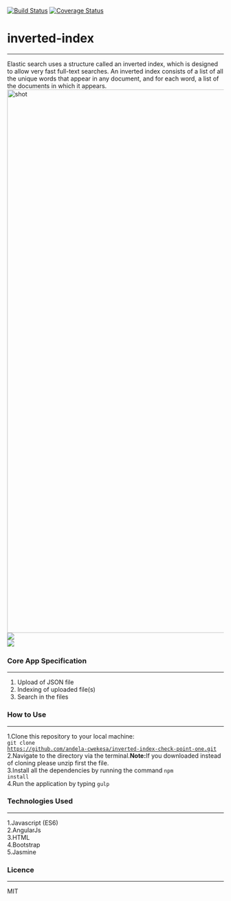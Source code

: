 [![Build Status](https://travis-ci.org/andela-cwekesa/inverted-index-checkpoint.svg?branch=develop)](https://travis-ci.org/andela-cwekesa/inverted-index-checkpoint)
[![Coverage Status](https://coveralls.io/repos/github/andela-cwekesa/inverted-index-check-point-one/badge.svg?branch=develop)](https://coveralls.io/github/andela-cwekesa/inverted-index-check-point-one?branch=develop)
<br>
# inverted-index

--------
Elastic search uses a structure called an inverted index, which is designed to allow very fast full-text searches. An inverted index consists of a list of all the unique words that appear in any document, and for each word, a list of the documents in which it appears. <br>
<img width="1263" alt="shot" src="https://cloud.githubusercontent.com/assets/24464034/21901046/3e1a6b0a-d907-11e6-8966-37dbcbbbee15.png">
<br>
<img src="https://cloud.githubusercontent.com/assets/24464034/22143631/c14bc92e-df0b-11e6-88f8-99a70b35f6b4.jpg"/>
<br>
<img src="https://cloud.githubusercontent.com/assets/24464034/22144063/6b667e94-df0d-11e6-9fd7-44c61ebf5248.jpg"/>
<br>

### Core App Specification
--------
1. Upload of JSON file
2. Indexing of uploaded file(s)
3. Search in the files

### How to Use
--------
1.Clone this repository to your local machine: 
<br>
<code>git clone https://github.com/andela-cwekesa/inverted-index-check-point-one.git</code>
<br>
2.Navigate to the directory via the terminal.<b>Note:</b>If you downloaded instead of cloning please unzip first the file.
<br>
3.Install all the dependencies by running the command <code>npm install</code>
<br>
4.Run the application by typing <code>gulp</code>

### Technologies Used
--------
1.Javascript (ES6) <br>
2.AngularJs<br>
3.HTML<br>
4.Bootstrap<br>
5.Jasmine<br>


### Licence
--------

MIT 
